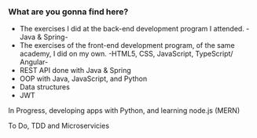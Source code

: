 ### What are you gonna find here?

- The exercises I did at the back-end development program I attended. -Java & Spring-
- The exercises of the front-end development program, of the same academy, I did on my own. -HTML5, CSS, JavaScript, TypeScript/ Angular-
- REST API done with Java & Spring
- OOP with Java, JavaScript, and Python
- Data structures
- JWT

In Progress, developing apps with Python, and learning node.js (MERN)

To Do, TDD and Microservicies


<!--
**cucabel/cucabel** is a ✨ _special_ ✨ repository because its `README.md` (this file) appears on your GitHub profile.

Here are some ideas to get you started:

- 🔭 I’m currently working on ...
- 🌱 I’m currently learning ...
- 👯 I’m looking to collaborate on ...
- 🤔 I’m looking for help with ...
- 💬 Ask me about ...
- 📫 How to reach me: ...
- 😄 Pronouns: ...
- ⚡ Fun fact: ...
-->
